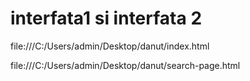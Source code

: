 # interfata1 si interfata 2

file:///C:/Users/admin/Desktop/danut/index.html

file:///C:/Users/admin/Desktop/danut/search-page.html

